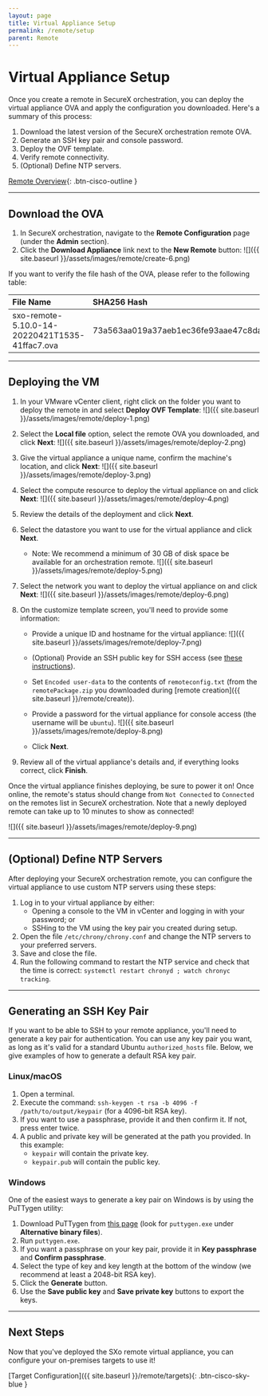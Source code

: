 ```yaml
---
layout: page
title: Virtual Appliance Setup
permalink: /remote/setup
parent: Remote
---
```


# Virtual Appliance Setup
Once you create a remote in SecureX orchestration, you can deploy the virtual appliance OVA and apply the configuration you downloaded. Here's a summary of this process:
1. Download the latest version of the SecureX orchestration remote OVA.
1. Generate an SSH key pair and console password.
1. Deploy the OVF template.
1. Verify remote connectivity.
1. (Optional) Define NTP servers.

[<i class="fa fa-video mr-1"></i> Remote Overview](https://www.youtube.com/watch?v=EC2nCiAn1HM&list=PLPFIie48Myg2tu2gHbgm-moYg8LDaXsSo){: .btn-cisco-outline }

---

## Download the OVA
1. In SecureX orchestration, navigate to the **Remote Configuration** page (under the **Admin** section).
1. Click the **Download Appliance** link next to the **New Remote** button:
![]({{ site.baseurl }}/assets/images/remote/create-6.png)

If you want to verify the file hash of the OVA, please refer to the following table:

| File Name | SHA256 Hash |
|:----------|:------------|
| sxo-remote-5.10.0-14-20220421T1535-41ffac7.ova | 73a563aa019a37aeb1ec36fe93aae47c8dabcb08369d23bcf6f8e044e0e26284 |

---

## Deploying the VM
1. In your VMware vCenter client, right click on the folder you want to deploy the remote in and select **Deploy OVF Template**:
![]({{ site.baseurl }}/assets/images/remote/deploy-1.png)

1. Select the **Local file** option, select the remote OVA you downloaded, and click **Next**:
![]({{ site.baseurl }}/assets/images/remote/deploy-2.png)

1. Give the virtual appliance a unique name, confirm the machine's location, and click **Next**:
![]({{ site.baseurl }}/assets/images/remote/deploy-3.png)

1. Select the compute resource to deploy the virtual appliance on and click **Next**:
![]({{ site.baseurl }}/assets/images/remote/deploy-4.png)

1. Review the details of the deployment and click **Next**.
1. Select the datastore you want to use for the virtual appliance and click **Next**.
	* Note: We recommend a minimum of 30 GB of disk space be available for an orchestration remote.
![]({{ site.baseurl }}/assets/images/remote/deploy-5.png)

1. Select the network you want to deploy the virtual appliance on and click **Next**:
![]({{ site.baseurl }}/assets/images/remote/deploy-6.png)

1. On the customize template screen, you'll need to provide some information:
	* Provide a unique ID and hostname for the virtual appliance:
	![]({{ site.baseurl }}/assets/images/remote/deploy-7.png)
	
	* (Optional) Provide an SSH public key for SSH access (see [these instructions](#generating-an-ssh-key-pair)).
	* Set `Encoded user-data` to the contents of `remoteconfig.txt` (from the `remotePackage.zip` you downloaded during [remote creation]({{ site.baseurl }}/remote/create)).
	* Provide a password for the virtual appliance for console access (the username will be `ubuntu`).
	![]({{ site.baseurl }}/assets/images/remote/deploy-8.png)
	
	* Click **Next**.
1. Review all of the virtual appliance's details and, if everything looks correct, click **Finish**.

Once the virtual appliance finishes deploying, be sure to power it on! Once online, the remote's status should change from `Not Connected` to `Connected` on the remotes list in SecureX orchestration. Note that a newly deployed remote can take up to 10 minutes to show as connected!

![]({{ site.baseurl }}/assets/images/remote/deploy-9.png)

---

## (Optional) Define NTP Servers
After deploying your SecureX orchestration remote, you can configure the virtual appliance to use custom NTP servers using these steps:
1. Log in to your virtual appliance by either:
	* Opening a console to the VM in vCenter and logging in with your password; or
	* SSHing to the VM using the key pair you created during setup.
1. Open the file `/etc/chrony/chrony.conf` and change the NTP servers to your preferred servers.
1. Save and close the file.
1. Run the following command to restart the NTP service and check that the time is correct: `systemctl restart chronyd ; watch chronyc tracking`.

---

## Generating an SSH Key Pair
If you want to be able to SSH to your remote appliance, you'll need to generate a key pair for authentication. You can use any key pair you want, as long as it's valid for a standard Ubuntu `authorized_hosts` file. Below, we give examples of how to generate a default RSA key pair.

### Linux/macOS
1. Open a terminal.
1. Execute the command: `ssh-keygen -t rsa -b 4096 -f /path/to/output/keypair` (for a 4096-bit RSA key).
1. If you want to use a passphrase, provide it and then confirm it. If not, press enter twice.
1. A public and private key will be generated at the path you provided. In this example:
	* `keypair` will contain the private key.
	* `keypair.pub` will contain the public key.

### Windows
One of the easiest ways to generate a key pair on Windows is by using the PuTTygen utility:
1. Download PuTTygen from [this page](https://www.chiark.greenend.org.uk/~sgtatham/putty/latest.html) (look for `puttygen.exe` under **Alternative binary files**).
1. Run `puttygen.exe`.
1. If you want a passphrase on your key pair, provide it in **Key passphrase** and **Confirm passphrase**.
1. Select the type of key and key length at the bottom of the window (we recommend at least a 2048-bit RSA key).
1. Click the **Generate** button.
1. Use the **Save public key** and **Save private key** buttons to export the keys.

---

## Next Steps
Now that you've deployed the SXo remote virtual appliance, you can configure your on-premises targets to use it!

[Target Configuration]({{ site.baseurl }}/remote/targets){: .btn-cisco-sky-blue }
